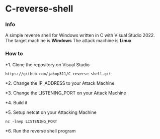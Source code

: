 # C-reverse-shell

### Info

A simple reverse shell for Windows written in C with Visual Studio 2022.
The target machine is **Windows**
The attack machine is **Linux**

### How to

*1. Clone the repository on Visual Studio

```
https://github.com/jakop311/C-reverse-shell.git
```

*2. Change the IP_ADDRESS to your Attack Machine

*3. Change the LISTENING_PORT on your Attack Machine

*4. Build it

*5. Setup netcat on your Attacking Machine

```
nc -lnvp LISTENING_PORT
```

*6. Run the reverse shell program
